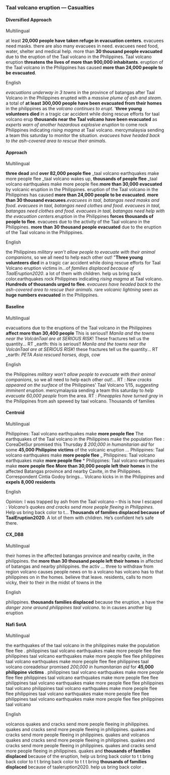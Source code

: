 ### Taal volcano eruption — Casualties


#### Diversified Approach

Multilingual

at least **20,000 people have taken refuge in evacuation centers**. evacuees need masks. there are also many evacuees in need. evacuees need food, water, shelter and medical help.
more than **30 thousand people evacuated** due to the eruption of the Taal volcano in the Philippines. Taal volcano eruption **threatens the lives of more than 900,000 inhabitants**. eruption of the Taal volcano in the Philippines has caused **more than 24,000 people to be evacuated**.

English

*evacuations underway in 3 towns* in the province of batangas after Taal Volcano in the Philippines erupted with a *massive plume of ash and steam*. a total of **at least 300,000 people have been evacuated from their homes** in the philippines as the *volcano continues to erupt*. '**three young volunteers died** in a tragic car accident while doing rescue efforts for taal volcano erup
**thousands near the Taal volcano have been evacuated** as *experts warn of another hazardous explosive eruption* to come rock Philippines indicating *rising magma* at Taal volcano. mercymalaysia sending a team this saturday to monitor the situation. *evacuees have headed back to the ash-covered area to rescue their animals*.

#### Approach

Multilingual

**three dead** and **over 82,000 people flee** _taal volcano earthquakes make more people flee _taal volcano wakes up, **thousands of people flee** _taal volcano earthquakes make more people flee.**more than 30,000 evacuated** by volcanic eruption in the Philippines. eruption of the Taal volcano in the Philippines has caused **more than 24,000 people to be evacuated**. **more than 30 thousand evacuees**.*evacuees in taal, batangas need masks and food*. *evacuees in taal, batangas need clothes and food*. *evacuees in taal, batangas need clothes and food*. *evacuees in taal, batangas need help with the evacuation centers*.eruption in the Philippines **forces thousands of people to flee**. evacuees due to the activity of the Taal volcano in the Philippines. **more than 30 thousand people evacuated** due to the eruption of the Taal volcano in the Philippines.

English

the Philippines *military won't allow people to evacuate with their animal companions*, so we all need to help each other out! "**Three young volunteers died** in a tragic car accident while doing rescue efforts for Taal Volcano eruption victims in...of *families displaced because of TaalEruption2020*. a lot of them with children. help us bring back color.earthquakes rock Philippines indicating *rising magma* at Taal volcano. **Hundreds of thousands urged to flee**. e*vacuees have headed back to the ash-covered area to rescue their animals*. rare *volcanic lightning* seen as **huge numbers evacuated** in the Philippines.


#### Baseline

Multilingual

evacuations due to the eruptions of the Taal volcano in the Philippines **affect more than 30,400 people** This is serious!! *Manila and the towns near the VolcánTaal are at SERIOUS RISK*! These fractures tell us the quantity... RT _earth: this is serious!! *Manila and the towns near the VolcánTaal are at SERIOUS RISK*! these fractures tell us the quantity... RT _earth: *PETA Asia rescued horses, dogs, cow*

English

the Philippines *military won't allow people to evacuate with their animal companions*, so we all need to help each other out!... RT : *New cracks appeared on the surface* of the Philippines' Taal Volcano 1/15, *suggesting imminent eruption*. mercymalaysia sending a team this saturday to *help evacuate 60,000 people* from the area. RT : *Pineapples have turned gray* in the Philippines from ash spewed by taal volcano. Thousands of families


#### Centroid

Multilingual

Philippines: Taal volcano earthquakes make **more people flee**   The earthquakes of the Taal volcano in the Philippines make the population flee   : CoreaDelSur promised this Thursday *$ 200,000 in humanitarian aid* for some **45,000 Philippine victims** of the volcanic eruption ... Philippines: Taal volcano earthquakes make **more people flee**  _ Philippines: Taal volcano earthquakes make **more people flee**  * Philippines: Taal volcano earthquakes make **more people flee**  **More than 30,000 people left their homes** in the affected Batangas province and nearby Cavite, in the Philippines.
Correspondent Cintia Godoy brings…  Volcano kicks in in the Philippines and **expels 8,000 residents**

English

Opinion: I was trapped by ash from the Taal volcano – this is how I escaped   : *Volcano’s quakes and cracks send more people fleeing in Philippines*.
Help us bring back color to t…  **Thousands of families displaced because of TaalEruption2020**.
A lot of them with children.
He’s confident he’s safe there.


#### CX\_DB8

Multilingual

their homes in the affected batangas province and nearby cavite, in the philippines. the **more than 30 thousand people left their homes** in affected of batangas and nearby philippines. the activ ... three to withdraw from region volcano causes people news on to a volcano has volcano has to that philippines on in the homes. believe that leave. residents, calls to mom vicky, their to their in the midst of towns in the

English

philippines. **thousands families displaced** because the eruption, a have the *danger zone around philippines taal volcano*. to in causes another big eruption


#### Nafi SotA

Multilingual

the earthquakes of the taal volcano in the philippines make the population flee flee .
philippines taal volcano earthquakes make more people flee flee philippines taal volcano earthquakes make more people flee flee philippines taal volcano earthquakes make more people flee flee philippines taal volcano
coreadelsur promised *200,000 in humanitarian aid* for **45,000 philippine victims** .
philippines taal volcano earthquakes make more people flee flee philippines taal volcano earthquakes make more people flee flee philippines taal volcano earthquakes make more people flee flee philippines taal volcano
philippines taal volcano earthquakes make more people flee flee philippines taal volcano earthquakes make more people flee flee philippines taal volcano earthquakes make more people flee flee philippines taal volcano

English

volcanos quakes and cracks send more people fleeing in philippines. quakes and cracks send more people fleeing in philippines. quakes and cracks send more people fleeing in philippines. quakes and
volcanos quakes and cracks send more people fleeing in philippines. quakes and cracks send more people fleeing in philippines. quakes and cracks send more people fleeing in philippines. quakes and
**thousands of families displaced** because of the eruption, help us bring back color to t t bring back color to t t bring back color to t t t bring
**thousands of families displaced** because of taaleruption2020. help us bring back color .
